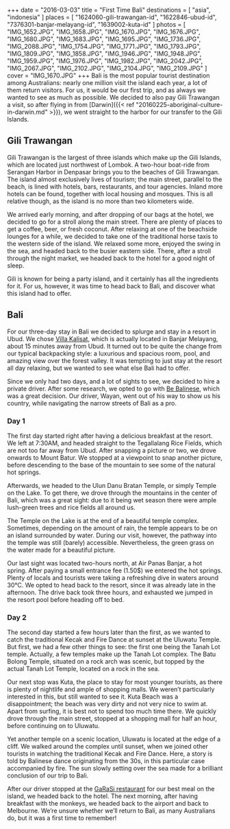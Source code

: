 +++
date    = "2016-03-03"
title   = "First Time Bali"
destinations = [ "asia", "indonesia" ]
places  = [
  "1624060-gili-trawangan-id", "1622846-ubud-id", "7376301-banjar-melayang-id",
  "1639002-kuta-id"
]
photos = [
  "IMG_1652.JPG", "IMG_1658.JPG", "IMG_1670.JPG", "IMG_1676.JPG", "IMG_1680.JPG",
  "IMG_1683.JPG", "IMG_1695.JPG", "IMG_1736.JPG", "IMG_2088.JPG", "IMG_1754.JPG",
  "IMG_1771.JPG", "IMG_1793.JPG", "IMG_1809.JPG", "IMG_1858.JPG", "IMG_1946.JPG",
  "IMG_1948.JPG", "IMG_1959.JPG", "IMG_1976.JPG", "IMG_1982.JPG", "IMG_2042.JPG",
  "IMG_2067.JPG", "IMG_2102.JPG", "IMG_2104.JPG", "IMG_2109.JPG"
]
cover = "IMG_1670.JPG"
+++
Bali is the most popular tourist destination among Australians: nearly one million visit the island each year, a lot of them return visitors. For us, it would be our first trip, and as always we wanted to see as much as possible. We decided to also pay Gili Trawangan a visit, so after flying in from [Darwin]({{< ref "20160225-aboriginal-culture-in-darwin.md" >}}), we went straight to the harbor for our transfer to the Gili Islands.
<!--more-->

## Gili Trawangan
Gili Trawangan is the largest of three islands which make up the Gili Islands, which are located just northwest of Lombok. A two-hour boat-ride from Serangan Harbor in Denpasar brings you to the beaches of Gili Trawangan. The island almost exclusively lives of tourism; the main street, parallel to the beach, is lined with hotels, bars, restaurants, and tour agencies. Inland more hotels can be found, together with local housing and mosques. This is all relative though, as the island is no more than two kilometers wide.

We arrived early morning, and after dropping of our bags at the hotel, we decided to go for a stroll along the main street. There are plenty of places to get a coffee, beer, or fresh coconut. After relaxing at one of the beachside lounges for a while, we decided to take one of the traditional horse taxis to the western side of the island. We relaxed some more, enjoyed the swing in the sea, and headed back to the busier eastern side. There, after a stroll through the night market, we headed back to the hotel for a good night of sleep.

Gili is known for being a party island, and it certainly has all the ingredients for it. For us, however, it was time to head back to Bali, and discover what this island had to offer.

## Bali
For our three-day stay in Bali we decided to splurge and stay in a resort in Ubud. We chose [Villa Kalisat](http://villakalisatbali.com/), which is actually located in Banjar Melayang, about 15 minutes away from Ubud. It turned out to be quite the change from our typical backpacking style: a luxurious and spacious room, pool, and amazing view over the forest valley. It was tempting to just stay at the resort all day relaxing, but we wanted to see what else Bali had to offer.

Since we only had two days, and a lot of sights to see, we decided to hire a private driver. After some research, we opted to go with [Be Balinese](https://www.tripadvisor.com.au/Attraction_Review-g297701-d3683097-Reviews-Be_Balinese_Private_Tours-Ubud_Bali.html), which was a great decision. Our driver, Wayan, went out of his way to show us his country, while navigating the narrow streets of Bali as a pro.

### Day 1
The first day started right after having a delicious breakfast at the resort. We left at 7:30AM, and headed straight to the Tegallalang Rice Fields, which are not too far away from Ubud. After snapping a picture or two, we drove onwards to Mount Batur. We stopped at a viewpoint to snap another picture, before descending to the base of the mountain to see some of the natural hot springs.

Afterwards, we headed to the Ulun Danu Bratan Temple, or simply Temple on the Lake. To get there, we drove through the mountains in the center of Bali, which was a great sight: due to it being wet season there were ample lush-green trees and rice fields all around us.

The Temple on the Lake is at the end of a beautiful temple complex. Sometimes, depending on the amount of rain, the temple appears to be on an island surrounded by water. During our visit, however, the pathway into the temple was still (barely) accessible. Nevertheless, the green grass on the water made for a beautiful picture.

Our last sight was located two-hours north, at Air Panas Banjar, a hot spring. After paying a small entrance fee (1.50$) we entered the hot springs. Plenty of locals and tourists were taking a refreshing dive in waters around 30°C. We opted to head back to the resort, since it was already late in the afternoon. The drive back took three hours, and exhausted we jumped in the resort pool before heading off to bed.

### Day 2
The second day started a few hours later than the first, as we wanted to catch the traditional Kecak and Fire Dance at sunset at the Uluwatu Temple. But first, we had a few other things to see: the first one being the Tanah Lot temple. Actually, a few temples make up the Tanah Lot complex. The Batu Bolong Temple, situated on a rock arch was scenic, but topped by the actual Tanah Lot Temple, located on a rock in the sea.

Our next stop was Kuta, the place to stay for most younger tourists, as there is plenty of nightlife and ample of shopping malls. We weren’t particularly interested in this, but still wanted to see it. Kuta Beach was a disappointment; the beach was very dirty and not very nice to swim at. Apart from surfing, it is best not to spend too much time there. We quickly drove through the main street, stopped at a shopping mall for half an hour, before continuing on to Uluwatu.

Yet another temple on a scenic location, Uluwatu is located at the edge of a cliff. We walked around the complex until sunset, when we joined other tourists in watching the traditional Kecak and Fire Dance. Here, a story is told by Balinese dance originating from the 30s, in this particular case accompanied by fire. The sun slowly setting over the sea made for a brilliant conclusion of our trip to Bali.

After our driver stopped at the [GaRaSi restaurant](https://www.tripadvisor.com.au/Restaurant_Review-g1219108-d2044193-Reviews-GaRaSi_Restaurant_Bar_Coffeegarden-Ungasan_Nusa_Dua_Peninsula_Bali.html) for our best meal on the island, we headed back to the hotel. The next morning, after having breakfast with the monkeys, we headed back to the airport and back to Melbourne. We’re unsure whether we’ll return to Bali, as many Australians do, but it was a first time to remember!